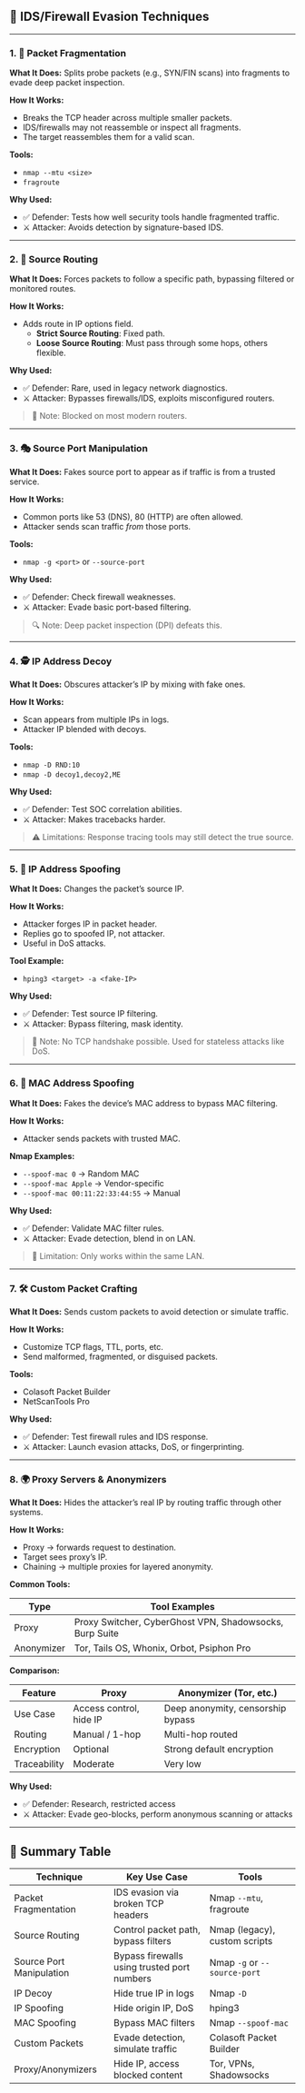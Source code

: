 ## 🚫 IDS/Firewall Evasion Techniques

---

### 1. 🧩 Packet Fragmentation

**What It Does:** Splits probe packets (e.g., SYN/FIN scans) into fragments to evade deep packet inspection.

**How It Works:**
- Breaks the TCP header across multiple smaller packets.
- IDS/firewalls may not reassemble or inspect all fragments.
- The target reassembles them for a valid scan.

**Tools:**
- `nmap --mtu <size>`
- `fragroute`

**Why Used:**
- ✅ Defender: Tests how well security tools handle fragmented traffic.
- ⚔️ Attacker: Avoids detection by signature-based IDS.

---

### 2. 🧭 Source Routing

**What It Does:** Forces packets to follow a specific path, bypassing filtered or monitored routes.

**How It Works:**
- Adds route in IP options field.
  - **Strict Source Routing**: Fixed path.
  - **Loose Source Routing**: Must pass through some hops, others flexible.

**Why Used:**
- ✅ Defender: Rare, used in legacy network diagnostics.
- ⚔️ Attacker: Bypasses firewalls/IDS, exploits misconfigured routers.

> 🛑 Note: Blocked on most modern routers.

---

### 3. 🎭 Source Port Manipulation

**What It Does:** Fakes source port to appear as if traffic is from a trusted service.

**How It Works:**
- Common ports like 53 (DNS), 80 (HTTP) are often allowed.
- Attacker sends scan traffic *from* those ports.

**Tools:**
- `nmap -g <port>` or `--source-port`

**Why Used:**
- ✅ Defender: Check firewall weaknesses.
- ⚔️ Attacker: Evade basic port-based filtering.

> 🔍 Note: Deep packet inspection (DPI) defeats this.

---

### 4. 🕵️ IP Address Decoy

**What It Does:** Obscures attacker’s IP by mixing with fake ones.

**How It Works:**
- Scan appears from multiple IPs in logs.
- Attacker IP blended with decoys.

**Tools:**
- `nmap -D RND:10`
- `nmap -D decoy1,decoy2,ME`

**Why Used:**
- ✅ Defender: Test SOC correlation abilities.
- ⚔️ Attacker: Makes tracebacks harder.

> ⚠️ Limitations: Response tracing tools may still detect the true source.

---

### 5. 🧠 IP Address Spoofing

**What It Does:** Changes the packet’s source IP.

**How It Works:**
- Attacker forges IP in packet header.
- Replies go to spoofed IP, not attacker.
- Useful in DoS attacks.

**Tool Example:**
- `hping3 <target> -a <fake-IP>`

**Why Used:**
- ✅ Defender: Test source IP filtering.
- ⚔️ Attacker: Bypass filtering, mask identity.

> 🔐 Note: No TCP handshake possible. Used for stateless attacks like DoS.

---

### 6. 📡 MAC Address Spoofing

**What It Does:** Fakes the device’s MAC address to bypass MAC filtering.

**How It Works:**
- Attacker sends packets with trusted MAC.

**Nmap Examples:**
- `--spoof-mac 0` → Random MAC
- `--spoof-mac Apple` → Vendor-specific
- `--spoof-mac 00:11:22:33:44:55` → Manual

**Why Used:**
- ✅ Defender: Validate MAC filter rules.
- ⚔️ Attacker: Evade detection, blend in on LAN.

> 🛑 Limitation: Only works within the same LAN.

---

### 7. 🛠️ Custom Packet Crafting

**What It Does:** Sends custom packets to avoid detection or simulate traffic.

**How It Works:**
- Customize TCP flags, TTL, ports, etc.
- Send malformed, fragmented, or disguised packets.

**Tools:**
- Colasoft Packet Builder
- NetScanTools Pro

**Why Used:**
- ✅ Defender: Test firewall rules and IDS response.
- ⚔️ Attacker: Launch evasion attacks, DoS, or fingerprinting.

---

### 8. 🌍 Proxy Servers & Anonymizers

**What It Does:** Hides the attacker’s real IP by routing traffic through other systems.

**How It Works:**
- Proxy → forwards request to destination.
- Target sees proxy’s IP.
- Chaining → multiple proxies for layered anonymity.

**Common Tools:**

| Type         | Tool Examples                                         |
|--------------|--------------------------------------------------------|
| Proxy        | Proxy Switcher, CyberGhost VPN, Shadowsocks, Burp Suite |
| Anonymizer   | Tor, Tails OS, Whonix, Orbot, Psiphon Pro              |

**Comparison:**

| Feature              | Proxy               | Anonymizer (Tor, etc.)    |
|----------------------|---------------------|----------------------------|
| Use Case             | Access control, hide IP | Deep anonymity, censorship bypass |
| Routing              | Manual / 1-hop      | Multi-hop routed           |
| Encryption           | Optional            | Strong default encryption  |
| Traceability         | Moderate            | Very low                   |

**Why Used:**
- ✅ Defender: Research, restricted access
- ⚔️ Attacker: Evade geo-blocks, perform anonymous scanning or attacks

---

## 📌 Summary Table

| Technique               | Key Use Case                                  | Tools                          |
|-------------------------|-----------------------------------------------|--------------------------------|
| Packet Fragmentation     | IDS evasion via broken TCP headers            | Nmap `--mtu`, fragroute        |
| Source Routing           | Control packet path, bypass filters           | Nmap (legacy), custom scripts  |
| Source Port Manipulation| Bypass firewalls using trusted port numbers   | Nmap `-g` or `--source-port`   |
| IP Decoy                | Hide true IP in logs                          | Nmap `-D`                      |
| IP Spoofing             | Hide origin IP, DoS                           | hping3                         |
| MAC Spoofing            | Bypass MAC filters                            | Nmap `--spoof-mac`             |
| Custom Packets          | Evade detection, simulate traffic             | Colasoft Packet Builder        |
| Proxy/Anonymizers       | Hide IP, access blocked content               | Tor, VPNs, Shadowsocks         |
